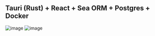 ## Tauri (Rust) + React + Sea ORM + Postgres + Docker 

![image](https://github.com/user-attachments/assets/53922d6e-0b97-4f7f-8917-3215e059bcdd)
![image](https://github.com/user-attachments/assets/73b20b6e-d949-43e4-bd63-2d4424117e09)
